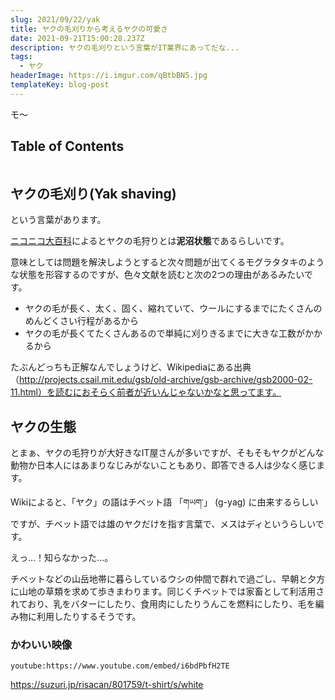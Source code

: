 ```yaml
---
slug: 2021/09/22/yak
title: ヤクの毛刈りから考えるヤクの可愛さ
date: 2021-09-21T15:00:28.237Z
description: ヤクの毛刈りという言葉がIT業界にあってだな...
tags:
  - ヤク
headerImage: https://i.imgur.com/qBtbBN5.jpg
templateKey: blog-post
---
```

モ～

## Table of Contents

```toc

```

## ヤクの毛刈り(Yak shaving)

という言葉があります。

[ニコニコ大百科](https://dic.nicovideo.jp/a/%E3%83%A4%E3%82%AF%E3%81%AE%E6%AF%9B%E5%88%88%E3%82%8A)によるとヤクの毛狩りとは**泥沼状態**であるらしいです。

意味としては問題を解決しようとすると次々問題が出てくるモグラタタキのような状態を形容するのですが、色々文献を読むと次の2つの理由があるみたいです。

- ヤクの毛が長く、太く、固く、縮れていて、ウールにするまでにたくさんのめんどくさい行程があるから
- ヤクの毛が長くてたくさんあるので単純に刈りきるまでに大きな工数がかかるから

たぶんどっちも正解なんでしょうけど、Wikipediaにある出典（http://projects.csail.mit.edu/gsb/old-archive/gsb-archive/gsb2000-02-11.html）を読むにおそらく前者が近いんじゃないかなと思ってます。

## ヤクの生態

とまぁ、ヤクの毛狩りが大好きなIT屋さんが多いですが、そもそもヤクがどんな動物か日本人にはあまりなじみがないこともあり、即答できる人は少なく感じます。

Wikiによると、「ヤク」の語はチベット語 「གཡག་」 (g-yag) に由来するらしいですが、チベット語では雄のヤクだけを指す言葉で、メスはディというらしいです。

えっ...！知らなかった...。

チベットなどの山岳地帯に暮らしているウシの仲間で群れで過ごし、早朝と夕方に山地の草類を求めて歩きまわります。同じくチベットでは家畜として利活用されており、乳をバターにしたり、食用肉にしたりうんこを燃料にしたり、毛を編み物に利用したりするそうです。

### かわいい映像

`youtube:https://www.youtube.com/embed/i6bdPbfH2TE`


https://suzuri.jp/risacan/801759/t-shirt/s/white
